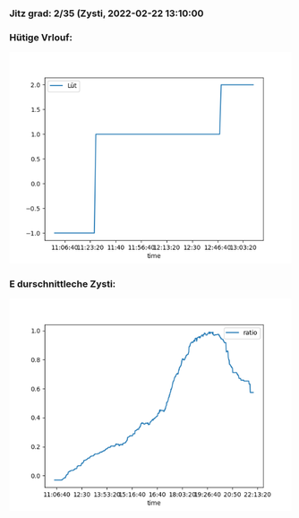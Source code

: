 ### Jitz grad: 2/35 (Zysti, 2022-02-22 13:10:00

### Hütige Vrlouf:
![Graph](Today.png)

### E durschnittleche Zysti:
![Graph](Zysti.png)